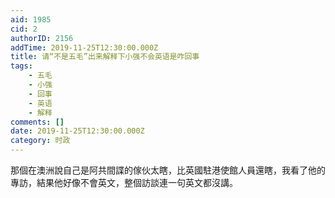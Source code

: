 ```yaml
---
aid: 1985
cid: 2
authorID: 2156
addTime: 2019-11-25T12:30:00.000Z
title: 请“不是五毛”出来解释下小强不会英语是咋回事
tags:
    - 五毛
    - 小强
    - 回事
    - 英语
    - 解释
comments: []
date: 2019-11-25T12:30:00.000Z
category: 时政
---
```


那個在澳洲說自己是阿共間諜的傢伙太瞎，比英國駐港使館人員還瞎，我看了他的專訪，結果他好像不會英文，整個訪談連一句英文都沒講。
